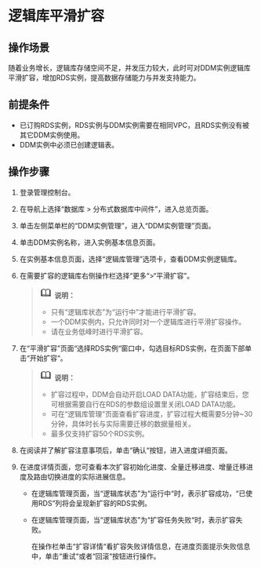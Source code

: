 # 逻辑库平滑扩容<a name="zh-cn_topic_0057928510"></a>

## 操作场景<a name="s552cbf55930d41ca950715928fa86554"></a>

随着业务增长，逻辑库存储空间不足，并发压力较大，此时可对DDM实例逻辑库平滑扩容，增加RDS实例，提高数据存储能力与并发支持能力。

## 前提条件<a name="s2e6dd0a283024771aff961abc306652a"></a>

-   已订购RDS实例，RDS实例与DDM实例需要在相同VPC，且RDS实例没有被其它DDM实例使用。
-   DDM实例中必须已创建逻辑表。

## 操作步骤<a name="s2b987c0454984d158ecaaba346911de7"></a>

1.  登录管理控制台。
2.  在导航上选择“数据库 \> 分布式数据库中间件”，进入总览页面。
3.  单击左侧菜单栏的“DDM实例管理”，进入“DDM实例管理”页面。
4.  单击DDM实例名称，进入实例基本信息页面。
5.  在实例基本信息页面，选择“逻辑库管理”选项卡，查看DDM实例逻辑库。
6.  在需要扩容的逻辑库右侧操作栏选择“更多“\>“平滑扩容”。

    >![](public_sys-resources/icon-note.gif) **说明：**   
    >-   只有“逻辑库状态”为“运行中”才能进行平滑扩容。  
    >-   一个DDM实例内，只允许同时对一个逻辑库进行平滑扩容操作。  
    >-   请在业务低峰时进行平滑扩容。  

7.  在“平滑扩容”页面“选择RDS实例“窗口中，勾选目标RDS实例，在页面下部单击“开始扩容“。

    >![](public_sys-resources/icon-note.gif) **说明：**   
    >-   扩容过程中，DDM会自动开启LOAD DATA功能，扩容结束后，您可根据需要自行在RDS的参数组设置里关闭LOAD DATA功能。  
    >-   可在“逻辑库管理”页面查看扩容进度，扩容过程大概需要5分钟\~30分钟，具体时长与实际需要迁移的数据量相关。  
    >-   最多仅支持扩容50个RDS实例。  

8.  在阅读并了解扩容注意事项后，单击“确认“按钮，进入进度详细页面。
9.  在进度详情页面，您可查看本次扩容初始化进度、全量迁移进度、增量迁移进度及路由切换进度的实际进展信息。
    -   在逻辑库管理页面，当“逻辑库状态”为“运行中“时，表示扩容成功，“已使用RDS”列将会呈现新扩容的RDS实例。
    -   在逻辑库管理页面，当“逻辑库状态”为“扩容任务失败“时，表示扩容失败。

        在操作栏单击“扩容详情“看扩容失败详情信息，在进度页面提示失败信息中，单击“重试“或者“回滚“按钮进行操作。



